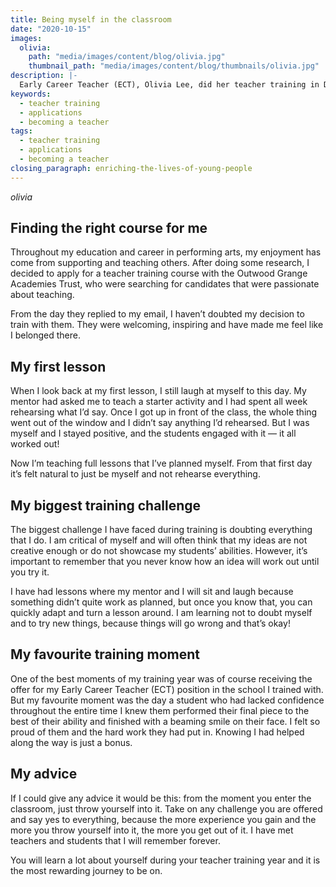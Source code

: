 ```yaml
---
title: Being myself in the classroom
date: "2020-10-15"
images:
  olivia:
    path: "media/images/content/blog/olivia.jpg"
    thumbnail_path: "media/images/content/blog/thumbnails/olivia.jpg"
description: |-
  Early Career Teacher (ECT), Olivia Lee, did her teacher training in Drama with the Outwood Grange Academies Trust. Here she explains how being herself in the classroom has made her the teacher she has become.
keywords:
  - teacher training
  - applications
  - becoming a teacher
tags:
  - teacher training
  - applications
  - becoming a teacher
closing_paragraph: enriching-the-lives-of-young-people
---
```


$olivia$

## Finding the right course for me

Throughout my education and career in performing arts, my enjoyment has come from supporting and teaching others. After doing some research, I decided to apply for a teacher training course with the Outwood Grange Academies Trust, who were searching for candidates that were passionate about teaching.

From the day they replied to my email, I haven’t doubted my decision to train with them. They were welcoming, inspiring and have made me feel like I belonged there.

## My first lesson

When I look back at my first lesson, I still laugh at myself to this day. My mentor had asked me to teach a starter activity and I had spent all week rehearsing what I’d say. Once I got up in front of the class, the whole thing went out of the window and I didn’t say anything I’d rehearsed. But I was myself and I stayed positive, and the students engaged with it — it all worked out!

Now I’m teaching full lessons that I’ve planned myself. From that first day it’s felt natural to just be myself and not rehearse everything.

## My biggest training challenge

The biggest challenge I have faced during training is doubting everything that I do. I am critical of myself and will often think that my ideas are not creative enough or do not showcase my students’ abilities. However, it’s important to remember that you never know how an idea will work out until you try it.

I have had lessons where my mentor and I will sit and laugh because something didn’t quite work as planned, but once you know that, you can quickly adapt and turn a lesson around. I am learning not to doubt myself and to try new things, because things will go wrong and that’s okay!

## My favourite training moment

One of the best moments of my training year was of course receiving the offer for my Early Career Teacher (ECT) position in the school I trained with. But my favourite moment was the day a student who had lacked confidence throughout the entire time I knew them performed their final piece to the best of their ability and finished with a beaming smile on their face. I felt so proud of them and the hard work they had put in. Knowing I had helped along the way is just a bonus.

## My advice

If I could give any advice it would be this: from the moment you enter the classroom, just throw yourself into it. Take on any challenge you are offered and say yes to everything, because the more experience you gain and the more you throw yourself into it, the more you get out of it. I have met teachers and students that I will remember forever.

You will learn a lot about yourself during your teacher training year and it is the most rewarding journey to be on.
